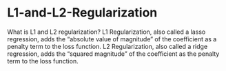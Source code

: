 # L1-and-L2-Regularization
What is L1 and L2 regularization? L1 Regularization, also called a lasso regression, adds the “absolute value of magnitude” of the coefficient as a penalty term to the loss function. L2 Regularization, also called a ridge regression, adds the “squared magnitude” of the coefficient as the penalty term to the loss function.
